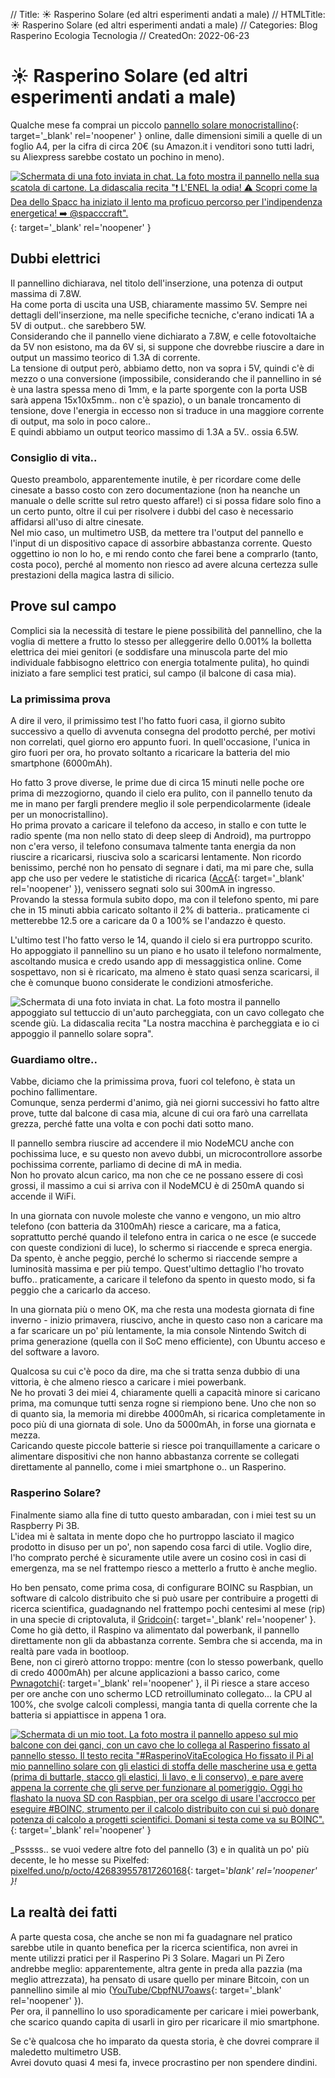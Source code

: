 // Title: ☀️ Rasperino Solare (ed altri esperimenti andati a male)
// HTMLTitle: <span class="twa twa-sun"><span>☀️</span></span> Rasperino Solare (ed altri esperimenti andati a male)
// Categories: Blog Rasperino Ecologia Tecnologia
// CreatedOn: 2022-06-23

# <span class="twa twa-sun"><span>☀️</span></span> Rasperino Solare (ed altri esperimenti andati a male)

Qualche mese fa comprai un piccolo [pannello solare monocristallino](https://www.amazon.it/Lixada-Pannello-Monocristallino-Caricabatterie-Cellulare/dp/B071Z1LGFV){: target='_blank' rel='noopener' } online, dalle dimensioni simili a quelle di un foglio A4, per la cifra di circa 20€ (su Amazon.it i venditori sono tutti ladri, su Aliexpress sarebbe costato un pochino in meno).

[![Schermata di una foto inviata in chat. La foto mostra il pannello nella sua scatola di cartone. La didascalia recita "❗️ L'ENEL la odia! ⚠️ Scopri come la Dea dello Spacc ha iniziato il lento ma proficuo percorso per l'indipendenza energetica! ➡️ @spacccraft".]([HTML:Folder:*:AbsoluteRoot]/sitoctt-assets/Media/Screenshots/SpaccCraft-975.png)](https://t.me/SpaccCraft/975){: target='_blank' rel='noopener' }

## Dubbi elettrici

Il pannellino dichiarava, nel titolo dell'inserzione, una potenza di output massima di 7.8W.  
Ha come porta di uscita una USB, chiaramente massimo 5V. Sempre nei dettagli dell'inserzione, ma nelle specifiche tecniche, c'erano indicati 1A a 5V di output.. che sarebbero 5W.  
Considerando che il pannello viene dichiarato a 7.8W, e celle fotovoltaiche da 5V non esistono, ma da 6V si, si suppone che dovrebbe riuscire a dare in output un massimo teorico di 1.3A di corrente.  
La tensione di output però, abbiamo detto, non va sopra i 5V, quindi c'è di mezzo o una conversione (impossibile, considerando che il pannellino in sé è una lastra spessa meno di 1mm, e la parte sporgente con la porta USB sarà appena 15x10x5mm.. non c'è spazio), o un banale troncamento di tensione, dove l'energia in eccesso non si traduce in una maggiore corrente di output, ma solo in poco calore..  
E quindi abbiamo un output teorico massimo di 1.3A a 5V.. ossia 6.5W.

### Consiglio di vita..

Questo preambolo, apparentemente inutile, è per ricordare come delle cinesate a basso costo con zero documentazione (non ha neanche un manuale o delle scritte sul retro questo affare!) ci si possa fidare solo fino a un certo punto, oltre il cui per risolvere i dubbi del caso è necessario affidarsi all'uso di altre cinesate.  
Nel mio caso, un multimetro USB, da mettere tra l'output del pannello e l'input di un dispositivo capace di assorbire abbastanza corrente. Questo oggettino io non lo ho, e mi rendo conto che farei bene a comprarlo (tanto, costa poco), perché al momento non riesco ad avere alcuna certezza sulle prestazioni della magica lastra di silicio.

## Prove sul campo

Complici sia la necessità di testare le piene possibilità del pannellino, che la voglia di mettere a frutto lo stesso per alleggerire dello 0.001% la bolletta elettrica dei miei genitori (e soddisfare una minuscola parte del mio individuale fabbisogno elettrico con energia totalmente pulita), ho quindi iniziato a fare semplici test pratici, sul campo (il balcone di casa mia).

### La primissima prova

A dire il vero, il primissimo test l'ho fatto fuori casa, il giorno subito successivo a quello di avvenuta consegna del prodotto perché, per motivi non correlati, quel giorno ero appunto fuori.
In quell'occasione, l'unica in giro fuori per ora, ho provato soltanto a ricaricare la batteria del mio smartphone (6000mAh).

Ho fatto 3 prove diverse, le prime due di circa 15 minuti nelle poche ore prima di mezzogiorno, quando il cielo era pulito, con il pannello tenuto da me in mano per fargli prendere meglio il sole perpendicolarmente (ideale per un monocristallino).  
Ho prima provato a caricare il telefono da acceso, in stallo e con tutte le radio spente (ma non nello stato di deep sleep di Android), ma purtroppo non c'era verso, il telefono consumava talmente tanta energia da non riuscire a ricaricarsi, riusciva solo a scaricarsi lentamente. Non ricordo benissimo, perché non ho pensato di segnare i dati, ma mi pare che, sulla app che uso per vedere le statistiche di ricarica ([AccA](https://github.com/MatteCarra/AccA){: target='_blank' rel='noopener' }), venissero segnati solo sui 300mA in ingresso.  
Provando la stessa formula subito dopo, ma con il telefono spento, mi pare che in 15 minuti abbia caricato soltanto il 2% di batteria.. praticamente ci metterebbe 12.5 ore a caricare da 0 a 100% se l'andazzo è questo.

L'ultimo test l'ho fatto verso le 14, quando il cielo si era purtroppo scurito. Ho appoggiato il pannellino su un piano e ho usato il telefono normalmente, ascoltando musica e credo usando app di messaggistica online. Come sospettavo, non si è ricaricato, ma almeno è stato quasi senza scaricarsi, il che è comunque buono considerate le condizioni atmosferiche.

![Schermata di una foto inviata in chat. La foto mostra il pannello appoggiato sul tettuccio di un'auto parcheggiata, con un cavo collegato che scende giù. La didascalia recita "La nostra macchina è parcheggiata e io ci appoggio il pannello solare sopra".]([HTML:Folder:*:AbsoluteRoot]/sitoctt-assets/Media/Screenshots/OctoVoLTE-16754.png)

### Guardiamo oltre..

Vabbe, diciamo che la primissima prova, fuori col telefono, è stata un pochino fallimentare.  
Comunque, senza perdermi d'animo, già nei giorni successivi ho fatto altre prove, tutte dal balcone di casa mia, alcune di cui ora farò una carrellata grezza, perché fatte una volta e con pochi dati sotto mano.

Il pannello sembra riuscire ad accendere il mio NodeMCU anche con pochissima luce, e su questo non avevo dubbi, un microcontrollore assorbe pochissima corrente, parliamo di decine di mA in media.  
Non ho provato alcun carico, ma non che ce ne possano essere di così grossi, il massimo a cui si arriva con il NodeMCU è di 250mA quando si accende il WiFi.

In una giornata con nuvole moleste che vanno e vengono, un mio altro telefono (con batteria da 3100mAh) riesce a caricare, ma a fatica, soprattutto perché quando il telefono entra in carica o ne esce (e succede con queste condizioni di luce), lo schermo si riaccende e spreca energia.  
Da spento, è anche peggio, perché lo schermo si riaccende sempre a luminosità massima e per più tempo. Quest'ultimo dettaglio l'ho trovato buffo.. praticamente, a caricare il telefono da spento in questo modo, si fa peggio che a caricarlo da acceso.

In una giornata più o meno OK, ma che resta una modesta giornata di fine inverno - inizio primavera, riuscivo, anche in questo caso non a caricare ma a far scaricare un po' più lentamente, la mia console Nintendo Switch di prima generazione (quella con il SoC meno efficiente), con Ubuntu acceso e del software a lavoro.

Qualcosa su cui c'è poco da dire, ma che si tratta senza dubbio di una vittoria, è che almeno riesco a caricare i miei powerbank.  
Ne ho provati 3 dei miei 4, chiaramente quelli a capacità minore si caricano prima, ma comunque tutti senza rogne si riempiono bene. Uno che non so di quanto sia, la memoria mi direbbe 4000mAh, si ricarica completamente in poco più di una giornata di sole. Uno da 5000mAh, in forse una giornata e mezza.  
Caricando queste piccole batterie si riesce poi tranquillamente a caricare o alimentare dispositivi che non hanno abbastanza corrente se collegati direttamente al pannello, come i miei smartphone o.. un Rasperino.

### Rasperino Solare?

Finalmente siamo alla fine di tutto questo ambaradan, con i miei test su un Raspberry Pi 3B.  
L'idea mi è saltata in mente dopo che ho purtroppo lasciato il magico prodotto in disuso per un po', non sapendo cosa farci di utile. Voglio dire, l'ho comprato perché è sicuramente utile avere un cosino così in casi di emergenza, ma se nel frattempo riesco a metterlo a frutto è anche meglio.

Ho ben pensato, come prima cosa, di configurare BOINC su Raspbian, un software di calcolo distribuito che si può usare per contribuire a progetti di ricerca scientifica, guadagnando nel frattempo pochi centesimi al mese (rip) in una specie di criptovaluta, il [Gridcoin](https://gridcoin.us){: target='_blank' rel='noopener' }.  
Come ho già detto, il Raspino va alimentato dal powerbank, il pannello direttamente non gli da abbastanza corrente. Sembra che si accenda, ma in realtà pare vada in bootloop.  
Bene, non ci girerò attorno troppo: mentre (con lo stesso powerbank, quello di credo 4000mAh) per alcune applicazioni a basso carico, come [Pwnagotchi](https://pwnagotchi.ai/){: target='_blank' rel='noopener' }, il Pi riesce a stare acceso per ore anche con uno schermo LCD retroilluminato collegato... la CPU al 100%, che svolge calcoli complessi, mangia tanta di quella corrente che la batteria si appiattisce in appena 1 ora.

[![Schermata di un mio toot. La foto mostra il pannello appeso sul mio balcone con dei ganci, con un cavo che lo collega al Rasperino fissato al pannello stesso. Il testo recita "#RasperinoVitaEcologica Ho fissato il Pi al mio pannellino solare con gli elastici di stoffa delle mascherine usa e getta (prima di buttarle, stacco gli elastici, li lavo, e li conservo), e pare avere appena la corrente che gli serve per funzionare al pomeriggio. Oggi ho flashato la nuova SD con Raspbian, per ora scelgo di usare l'accrocco per eseguire #BOINC, strumento per il calcolo distribuito con cui si può donare potenza di calcolo a progetti scientifici. Domani si testa come va su BOINC".]([HTML:Folder:*:AbsoluteRoot]/sitoctt-assets/Media/Screenshots/mastodon.uno-octo-108211397314015161.png)](https://mastodon.uno/@octo/108211397314015161){: target='_blank' rel='noopener' }

_Psssss.. se vuoi vedere altre foto del pannello (3) e in qualità un po' più decente, le ho messe su Pixelfed: [pixelfed.uno/p/octo/426839557817260168](https://pixelfed.uno/p/octo/426839557817260168){: target='_blank' rel='noopener' }!_

## La realtà dei fatti

A parte questa cosa, che anche se non mi fa guadagnare nel pratico sarebbe utile in quanto benefica per la ricerca scientifica, non avrei in mente utilizzi pratici per il Rasperino Pi 3 Solare. Magari un Pi Zero andrebbe meglio: apparentemente, altra gente in preda alla pazzia (ma meglio attrezzata), ha pensato di usare quello per minare Bitcoin, con un pannellino simile al mio ([YouTube/CbpfNU7oaws](https://invidious.snopyta.org/watch?v=CbpfNU7oaws){: target='_blank' rel='noopener' }).  
Per ora, il pannellino lo uso sporadicamente per caricare i miei powerbank, che scarico quando capita di usarli in giro per ricaricare il mio smartphone.

Se c'è qualcosa che ho imparato da questa storia, è che dovrei comprare il maledetto multimetro USB.  
Avrei dovuto quasi 4 mesi fa, invece procrastino per non spendere dindini.
